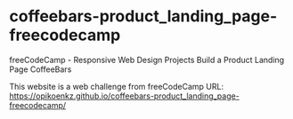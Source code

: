 # coffeebars-product_landing_page-freecodecamp
freeCodeCamp - Responsive Web Design Projects Build a Product Landing Page CoffeeBars

This website is a web challenge from freeCodeCamp URL: https://opikoenkz.github.io/coffeebars-product_landing_page-freecodecamp/

